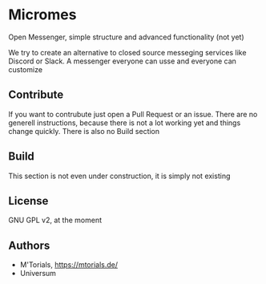 # Micromes

Open Messenger, simple structure and advanced functionality (not yet) 

We try to create an alternative to closed source messeging services like Discord or Slack. A messenger everyone can usse and
everyone can customize

## Contribute

If you want to contrubute just open a Pull Request or an issue. There are no generell instructions, because there is not a lot working yet and things change quickly. There is also no Build section

## Build

This section is not even under construction, it is simply not existing

## License

GNU GPL v2, at the moment

## Authors

- M'Torials, https://mtorials.de/
- Universum
